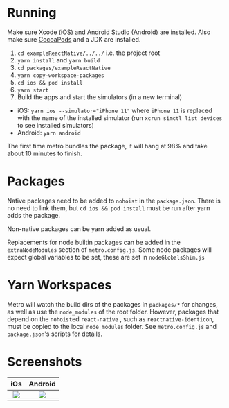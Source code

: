# Running

Make sure Xcode (iOS) and Android Studio (Android) are installed. Also make sure [CocoaPods](https://cocoapods.org/) and a JDK are installed.

1. `cd exampleReactNative/../../` i.e. the project root
1. `yarn install` and `yarn build`
1. `cd packages/exampleReactNative`
1. `yarn copy-workspace-packages`
1. `cd ios && pod install`
1. `yarn start`
1. Build the apps and start the simulators (in a new terminal)
  - iOS: `yarn ios --simulator="iPhone 11"` where `iPhone 11` is replaced with the name of the installed simulator (run `xcrun simctl list devices` to see installed simulators)
  - Android: `yarn android`

The first time metro bundles the package, it will hang at 98% and take about 10 minutes to finish.

# Packages

Native packages need to be added to `nohoist` in the `package.json`. There is no need to link them, but `cd ios && pod install` must be run after yarn adds the package.

Non-native packages can be yarn added as usual.

Replacements for node builtin packages can be added in the `extraNodeModules` section of `metro.config.js`. Some node packages will expect global variables to be set, these are set in `nodeGlobalsShim.js`

# Yarn Workspaces

Metro will watch the build dirs of the packages in `packages/*` for changes, as well as use the `node_modules` of the root folder. However, packages that depend on the `nohoist`ed `react-native` , such as `reactnative-identicon`, must be copied to the local `node_modules` folder. See `metro.config.js` and `package.json`'s scripts for details.

# Screenshots

iOs                         |  Android
:-------------------------:|:-------------------------:
![](https://i.imgur.com/ttYwAMg.png)  |  ![](https://i.imgur.com/axt1X9n.jpg)

